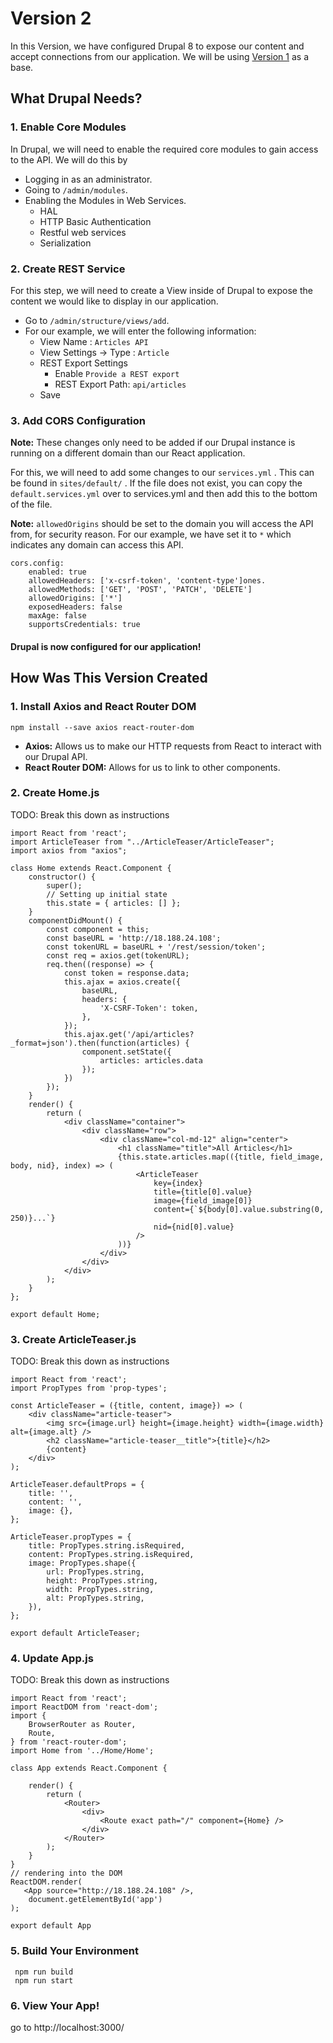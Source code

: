 # Version 2
In this Version, we have configured Drupal 8 to expose our content and accept connections from our application. We will be using [Version 1](../v1/README.md) as a base.

## What Drupal Needs?

### 1. Enable Core Modules
In Drupal, we will need to enable the required core modules to gain access to the API.
 We will do this by
 * Logging in as an administrator.
 * Going to ```/admin/modules```.
 * Enabling the Modules in Web Services.
    * HAL
    * HTTP Basic Authentication
    * Restful web services
    * Serialization

### 2. Create REST Service
 For this step, we will need to create a View inside of Drupal to expose the content we would like to display in our application.
 *  Go to ```/admin/structure/views/add```.
 *  For our example, we will enter the following information:
    *   View Name : ``Articles API``
    *   View Settings -> Type : ``Article``
    *   REST Export Settings
        *  Enable ``Provide a REST export``
        *   REST Export Path: ``api/articles``
     *  Save
     
 ### 3. Add CORS Configuration
 **Note:** These changes only need to be added if our Drupal instance is running on a different domain than our React application.
 
 For this, we will need to add some changes to our ``services.yml`` . This can be found in ``sites/default/`` . If the file does not exist, you can copy the ``default.services.yml`` over to services.yml and then add this to the bottom of the file.
 
 **Note:** ``allowedOrigins`` should be set to the domain you will access the API from, for security reason. For our example, we have set it to ```*``` which indicates any domain can access this API.
 
    cors.config:
        enabled: true
        allowedHeaders: ['x-csrf-token', 'content-type']ones.
        allowedMethods: ['GET', 'POST', 'PATCH', 'DELETE']
        allowedOrigins: ['*']
        exposedHeaders: false
        maxAge: false
        supportsCredentials: true
        
 
 #### Drupal is now configured for our application!
 
 ## How Was This Version Created

 ### 1. Install Axios and React Router DOM
    npm install --save axios react-router-dom
  * **Axios:** Allows us to make our HTTP requests from React to interact with our Drupal API.
  * **React Router DOM:** Allows for us to link to other components.

 ### 2. Create Home.js
 TODO: Break this down as instructions
 
    import React from 'react';
    import ArticleTeaser from "../ArticleTeaser/ArticleTeaser";
    import axios from "axios";
    
    class Home extends React.Component {
        constructor() {
            super();
            // Setting up initial state
            this.state = { articles: [] };
        }
        componentDidMount() {
            const component = this;
            const baseURL = 'http://18.188.24.108';
            const tokenURL = baseURL + '/rest/session/token';
            const req = axios.get(tokenURL);
            req.then((response) => {
                const token = response.data;
                this.ajax = axios.create({
                    baseURL,
                    headers: {
                        'X-CSRF-Token': token,
                    },
                });
                this.ajax.get('/api/articles?_format=json').then(function(articles) {
                    component.setState({
                        articles: articles.data
                    });
                })
            });
        }
        render() {
            return (
                <div className="container">
                    <div className="row">
                        <div className="col-md-12" align="center">
                            <h1 className="title">All Articles</h1>
                            {this.state.articles.map(({title, field_image, body, nid}, index) => (
                                <ArticleTeaser
                                    key={index}
                                    title={title[0].value}
                                    image={field_image[0]}
                                    content={`${body[0].value.substring(0, 250)}...`}
                                    nid={nid[0].value}
                                />
                            ))}
                        </div>
                    </div>
                </div>
            );
        }
    };
    
    export default Home;
 
 ### 3. Create ArticleTeaser.js
 TODO: Break this down as instructions
 
    import React from 'react';
    import PropTypes from 'prop-types';
    
    const ArticleTeaser = ({title, content, image}) => (
        <div className="article-teaser">
            <img src={image.url} height={image.height} width={image.width} alt={image.alt} />
            <h2 className="article-teaser__title">{title}</h2>
            {content}
        </div>
    );
    
    ArticleTeaser.defaultProps = {
        title: '',
        content: '',
        image: {},
    };
    
    ArticleTeaser.propTypes = {
        title: PropTypes.string.isRequired,
        content: PropTypes.string.isRequired,
        image: PropTypes.shape({
            url: PropTypes.string,
            height: PropTypes.string,
            width: PropTypes.string,
            alt: PropTypes.string,
        }),
    };
    
    export default ArticleTeaser;
 
 ### 4. Update App.js
 TODO: Break this down as instructions
 
    import React from 'react';
    import ReactDOM from 'react-dom';
    import {
        BrowserRouter as Router,
        Route,
    } from 'react-router-dom';
    import Home from '../Home/Home';
    
    class App extends React.Component {
    
        render() {
            return (
                <Router>
                    <div>
                        <Route exact path="/" component={Home} />
                    </div>
                </Router>
            );
        }
    }
    // rendering into the DOM
    ReactDOM.render(
       <App source="http://18.188.24.108" />,
        document.getElementById('app')
    );
    
    export default App
    
### 5. Build Your Environment
     npm run build
     npm run start
     
### 6. View Your App!
go to http://localhost:3000/
